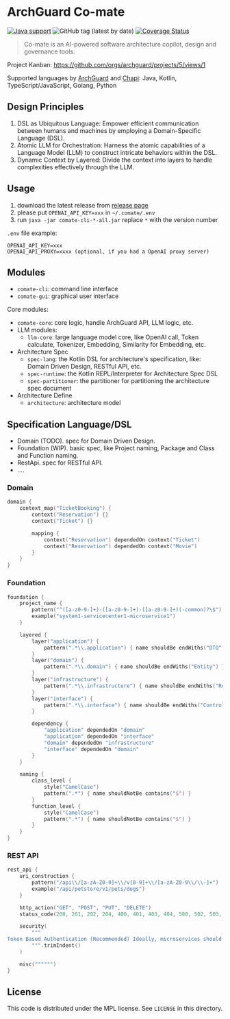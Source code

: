 # ArchGuard Co-mate

[![Java support](https://img.shields.io/badge/Java-11+-green?logo=java&logoColor=white)](https://openjdk.java.net/)
![GitHub tag (latest by date)](https://img.shields.io/github/v/tag/archguard/co-mate)
[![Coverage Status](https://coveralls.io/repos/github/archguard/co-mate/badge.svg?branch=master)](https://coveralls.io/github/archguard/co-mate?branch=master)

> Co-mate is an AI-powered software architecture copilot, design and governance tools.

Project Kanban: https://github.com/orgs/archguard/projects/5/views/1

Supported languages by [ArchGuard](https://github.com/archguard/archguard) and [Chapi](https://github.com/modernizing/chapi):
Java, Kotlin, TypeScript/JavaScript, Golang, Python

## Design Principles

1. DSL as Ubiquitous Language: Empower efficient communication between humans and machines by employing a Domain-Specific Language (DSL).
2. Atomic LLM for Orchestration: Harness the atomic capabilities of a Language Model (LLM) to construct intricate behaviors within the DSL.
3. Dynamic Context by Layered: Divide the context into layers to handle complexities effectively through the LLM.

## Usage

1. download the latest release from [release page](https://github.com/archguard/co-mate/releases)
2. please put `OPENAI_API_KEY=xxx` in `~/.comate/.env`
3. run `java -jar comate-cli-*-all.jar` replace `*` with the version number

`.env` file example:

```
OPENAI_API_KEY=xxx
OPENAI_API_PROXY=xxxx (optional, if you had a OpenAI proxy server)
```

## Modules

- `comate-cli`: command line interface
- `comate-gui`: graphical user interface

Core modules:

- `comate-core`: core logic, handle ArchGuard API, LLM logic, etc.
- LLM modules:
    - `llm-core`: large language model core, like OpenAI call, Token calculate, Tokenizer, Embedding, Similarity for
      Embedding, etc.
- Architecture Spec
    - `spec-lang`: the Kotlin DSL for architecture's specification, like: Domain Driven Design, RESTful API, etc.
    - `spec-runtime`: the Kotlin REPL/Interpreter for Architecture Spec DSL
    - `spec-partitioner`: the partitioner for partitioning the architecture spec document
- Architecture Define
    - `architecture`: architecture model

## Specification Language/DSL

- Domain (TODO). spec for Domain Driven Design.
- Foundation (WIP). basic spec, like Project naming, Package and Class and Function naming.
- RestApi. spec for RESTful API.
- ....

### Domain

```kotlin
domain {
    context_map("TicketBooking") {
        context("Reservation") {}
        context("Ticket") {}

        mapping {
            context("Reservation") dependedOn context("Ticket")
            context("Reservation") dependedOn context("Movie")
        }
    }
}
```

### Foundation

```kotlin
foundation {
    project_name {
        pattern("^([a-z0-9-]+)-([a-z0-9-]+)-([a-z0-9-]+)(-common)?\$")
        example("system1-servicecenter1-microservice1")
    }

    layered {
        layer("application") {
            pattern(".*\\.application") { name shouldBe endWiths("DTO", "Request", "Response") }
        }
        layer("domain") {
            pattern(".*\\.domain") { name shouldBe endWiths("Entity") }
        }
        layer("infrastructure") {
            pattern(".*\\.infrastructure") { name shouldBe endWiths("Repository", "Mapper") }
        }
        layer("interface") {
            pattern(".*\\.interface") { name shouldBe endWiths("Controller", "Service") }
        }

        dependency {
            "application" dependedOn "domain"
            "application" dependedOn "interface"
            "domain" dependedOn "infrastructure"
            "interface" dependedOn "domain"
        }
    }

    naming {
        class_level {
            style("CamelCase")
            pattern(".*") { name shouldNotBe contains("$") }
        }
        function_level {
            style("CamelCase")
            pattern(".*") { name shouldNotBe contains("$") }
        }
    }
}
```

### REST API

```kotlin
rest_api {
    uri_construction {
        pattern("/api\\/[a-zA-Z0-9]+\\/v[0-9]+\\/[a-zA-Z0-9\\/\\-]+")
        example("/api/petstore/v1/pets/dogs")
    }

    http_action("GET", "POST", "PUT", "DELETE")
    status_code(200, 201, 202, 204, 400, 401, 403, 404, 500, 502, 503, 504)

    security(
        """
Token Based Authentication (Recommended) Ideally, microservices should be stateless so the service instances can be scaled out easily and the client requests can be routed to multiple independent service providers. A token based authentication mechanism should be used instead of session based authentication
        """.trimIndent()
    )

    misc("""""")
}
```

License
---

This code is distributed under the MPL license. See `LICENSE` in this directory.
